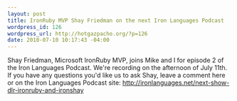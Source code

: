 ```yaml
--- 
layout: post
title: IronRuby MVP Shay Friedman on the next Iron Languages Podcast
wordpress_id: 126
wordpress_url: http://hotgazpacho.org/?p=126
date: 2010-07-10 10:17:43 -04:00
---
```

Shay Friedman, Microsoft IronRuby MVP, joins Mike and I for episode 2 of the Iron Languages Podcast. We're recording on the afternoon of July 11th. If you have any questions you'd like us to ask Shay, leave a comment here or on the Iron Languages Podcast site: http://ironlanguages.net/next-show-dlr-ironruby-and-ironshay
